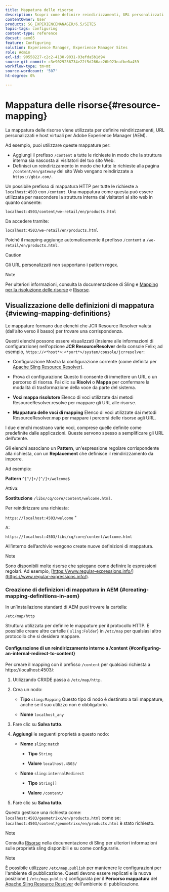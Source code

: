 ```yaml
---
title: Mappatura delle risorse
description: Scopri come definire reindirizzamenti, URL personalizzati e host virtuali per Adobe Experience Manager utilizzando la mappatura delle risorse.
contentOwner: User
products: SG_EXPERIENCEMANAGER/6.5/SITES
topic-tags: configuring
content-type: reference
docset: aem65
feature: Configuring
solution: Experience Manager, Experience Manager Sites
role: Admin
exl-id: 90558227-c2c2-4130-9031-03efda5b1d94
source-git-commit: c3e9029236734e22f5d266ac26b923eafbe0a459
workflow-type: tm+mt
source-wordcount: '507'
ht-degree: 0%

---
```


# Mappatura delle risorse{#resource-mapping}

La mappatura delle risorse viene utilizzata per definire reindirizzamenti, URL personalizzati e host virtuali per Adobe Experience Manager (AEM).

Ad esempio, puoi utilizzare queste mappature per:

* Aggiungi il prefisso `/content` a tutte le richieste in modo che la struttura interna sia nascosta ai visitatori del tuo sito Web.
* Definisci un reindirizzamento in modo che tutte le richieste alla pagina `/content/en/gateway` del sito Web vengano reindirizzate a `https://gbiv.com/`.

Un possibile prefisso di mappatura HTTP per tutte le richieste a `localhost:4503` con `/content`. Una mappatura come questa può essere utilizzata per nascondere la struttura interna dai visitatori al sito web in quanto consente:

`localhost:4503/content/we-retail/en/products.html`

Da accedere tramite:

`localhost:4503/we-retail/en/products.html`

Poiché il mapping aggiunge automaticamente il prefisso `/content` a `/we-retail/en/products.html`.

>[!CAUTION]
>
>Gli URL personalizzati non supportano i pattern regex.

>[!NOTE]
>
>Per ulteriori informazioni, consulta la documentazione di Sling e [Mapping per la risoluzione delle risorse](https://sling.apache.org/documentation/the-sling-engine/mappings-for-resource-resolution.html) e [Risorse](https://sling.apache.org/documentation/the-sling-engine/resources.html).

## Visualizzazione delle definizioni di mappatura {#viewing-mapping-definitions}

Le mappature formano due elenchi che JCR Resource Resolver valuta (dall’alto verso il basso) per trovare una corrispondenza.

Questi elenchi possono essere visualizzati (insieme alle informazioni di configurazione) nell&#39;opzione **JCR ResourceResolver** della console Felix; ad esempio, `https://<*host*>:<*port*>/system/console/jcrresolver`:

* Configurazione
Mostra la configurazione corrente (come definita per [Apache Sling Resource Resolver](/help/sites-deploying/osgi-configuration-settings.md#apacheslingresourceresolver)).

* Prova di configurazione
Questo ti consente di immettere un URL o un percorso di risorsa. Fai clic su **Risolvi** o **Mappa** per confermare la modalità di trasformazione della voce da parte del sistema.

* **Voci mappa risolutore**
Elenco di voci utilizzate dai metodi ResourceResolver.resolve per mappare gli URL alle risorse.

* **Mappatura delle voci di mapping**
Elenco di voci utilizzate dai metodi ResourceResolver.map per mappare i percorsi delle risorse agli URL.

I due elenchi mostrano varie voci, comprese quelle definite come predefinite dalle applicazioni. Queste servono spesso a semplificare gli URL dell’utente.

Gli elenchi associano un **Pattern**, un&#39;espressione regolare corrispondente alla richiesta, con un **Replacement** che definisce il reindirizzamento da imporre.

Ad esempio:

**Pattern** `^[^/]+/[^/]+/welcome$`

Attiva:

**Sostituzione** `/libs/cq/core/content/welcome.html`.

Per reindirizzare una richiesta:

`https://localhost:4503/welcome` &quot;

A:

`https://localhost:4503/libs/cq/core/content/welcome.html`

All’interno dell’archivio vengono create nuove definizioni di mappatura.

>[!NOTE]
>
>Sono disponibili molte risorse che spiegano come definire le espressioni regolari. Ad esempio, [https://www.regular-expressions.info/](https://www.regular-expressions.info/).

### Creazione di definizioni di mappatura in AEM {#creating-mapping-definitions-in-aem}

In un’installazione standard di AEM puoi trovare la cartella:

`/etc/map/http`

Struttura utilizzata per definire le mappature per il protocollo HTTP. È possibile creare altre cartelle ( `sling:Folder`) in `/etc/map` per qualsiasi altro protocollo che si desidera mappare.

#### Configurazione di un reindirizzamento interno a /content {#configuring-an-internal-redirect-to-content}

Per creare il mapping con il prefisso `/content` per qualsiasi richiesta a https://localhost:4503/:

1. Utilizzando CRXDE passa a `/etc/map/http`.

1. Crea un nodo:

   * **Tipo** `sling:Mapping`
Questo tipo di nodo è destinato a tali mappature, anche se il suo utilizzo non è obbligatorio.

   * **Nome** `localhost_any`

1. Fare clic su **Salva tutto**.
1. **Aggiungi** le seguenti proprietà a questo nodo:

   * **Nome** `sling:match`

      * **Tipo** `String`

      * **Valore** `localhost.4503/`

   * **Nome** `sling:internalRedirect`

      * **Tipo** `String[]`

      * **Valore** `/content/`

1. Fare clic su **Salva tutto**.

Questo gestisce una richiesta come:
`localhost:4503/geometrixx/en/products.html`
come se:
`localhost:4503/content/geometrixx/en/products.html`
è stato richiesto.

>[!NOTE]
>
>Consulta [Risorse](https://sling.apache.org/documentation/the-sling-engine/resources.html) nella documentazione di Sling per ulteriori informazioni sulle proprietà sling disponibili e su come configurarle.

>[!NOTE]
>
>È possibile utilizzare `/etc/map.publish` per mantenere le configurazioni per l&#39;ambiente di pubblicazione. Questi devono essere replicati e la nuova posizione ( `/etc/map.publish`) configurata per il **Percorso mappatura** del [Apache Sling Resource Resolver](/help/sites-deploying/osgi-configuration-settings.md#apacheslingresourceresolver) dell&#39;ambiente di pubblicazione.
